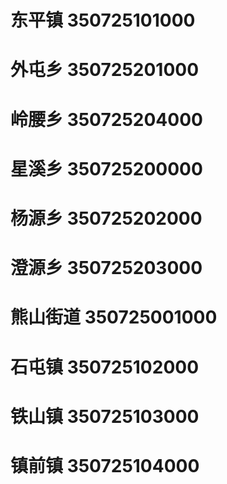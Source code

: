 # 东平镇 350725101000
# 外屯乡 350725201000
# 岭腰乡 350725204000
# 星溪乡 350725200000
# 杨源乡 350725202000
# 澄源乡 350725203000
# 熊山街道 350725001000
# 石屯镇 350725102000
# 铁山镇 350725103000
# 镇前镇 350725104000
